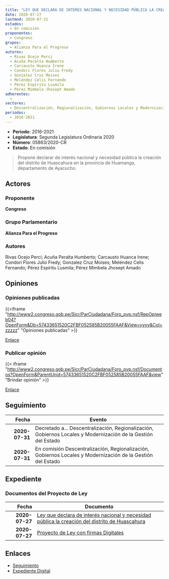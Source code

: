 ```yaml
---
title: "LEY QUE DECLARA DE INTERÉS NACIONAL Y NECESIDAD PÚBLICA LA CREACIÓN DEL DISTRITO DE HUASCAHURA"
date: 2020-07-27
lastmod: 2020-07-31
estados: 
  - En comisión
proponentes: 
  - Congreso
grupos: 
  - Alianza Para el Progreso
autores: 
  - Rivas Ocejo Perci
  - Acuña Peralta Humberto
  - Carcausto Huanca Irene
  - Condori Flores Julio Fredy
  - Gonzalez Cruz Moises
  - Meléndez Celis Fernando
  - Pérez Espíritu Lusmila
  - Pérez Mimbela Jhosept Amado
adherentes: 
  - 
sectores: 
  - Descentralización, Regionalización, Gobiernos Locales y Modernización de la Gestión del Estado
periodos: 
  - 2016-2021
---
```


- **Periodo**: 2016-2021
- **Legislatura**: Segunda Legislatura Ordinaria 2020
- **Número**: 05863/2020-CR
- **Estado**: En comisión

> Propone declarar de interés nacional y necesidad pública la creación del distrito de Huascahura en la provincia de Huamanga, departamento de Ayacucho.


## Actores

### Proponente

**Congreso**

### Grupo Parlamentario

**Alianza Para el Progreso**

### Autores

Rivas Ocejo Perci; Acuña Peralta Humberto; Carcausto Huanca Irene; Condori Flores Julio Fredy; Gonzalez Cruz Moises; Meléndez Celis Fernando; Pérez Espíritu Lusmila; Pérez Mimbela Jhosept Amado


## Opiniones

### Opiniones publicadas

{{<iframe "http://www2.congreso.gob.pe/Sicr/ParCiudadana/Foro_pvp.nsf/RepOpiweb04?OpenForm&Db=57433651520C2FBF052585B20055FAAF&View=yyyy&Col=zzzzz" "Opiniones publicadas" >}}

[Enlace](http://www2.congreso.gob.pe/Sicr/ParCiudadana/Foro_pvp.nsf/RepOpiweb04?OpenForm&Db=57433651520C2FBF052585B20055FAAF&View=yyyy&Col=zzzzz)
### Publicar opinión

{{< iframe "http://www2.congreso.gob.pe/Sicr/ParCiudadana/Foro_pvp.nsf/Documentos?OpenForm&ParentUnid=57433651520C2FBF052585B20055FAAF&view" "Brindar opinión" >}}

[Enlace](http://www2.congreso.gob.pe/Sicr/ParCiudadana/Foro_pvp.nsf/Documentos?OpenForm&ParentUnid=57433651520C2FBF052585B20055FAAF&view)

## Seguimiento

| Fecha | Evento |
|------:|--------|
| **2020-07-31** | Decretado a... Descentralización, Regionalización, Gobiernos Locales y Modernización de la Gestión del Estado|
| **2020-07-31** | En comisión Descentralización, Regionalización, Gobiernos Locales y Modernización de la Gestión del Estado|


## Expediente


### Documentos del Proyecto de Ley

| Fecha | Documento |
|------:|--------|
| **2020-07-27** | [Ley que declara de interés nacional y necesidad pública la creación del distrito de Huascahura](http://www.leyes.congreso.gob.pe/Documentos/2016_2021/Proyectos_de_Ley_y_de_Resoluciones_Legislativas/PL05863-20200727.pdf) |
| **2020-07-27** | [Proyecto de Ley con firmas Digitales](http://www.leyes.congreso.gob.pe/Documentos/2016_2021/Proyectos_de_Ley_y_de_Resoluciones_Legislativas/Proyectos_Firmas_digitales/PL05863.pdf) |

## Enlaces 

- [Seguimiento](http://www2.congreso.gob.pe/Sicr/TraDocEstProc/CLProLey2016.nsf/f7fff46988ca05b1052578e100829cc7/cb070d1a22e46312052585b3001f1b58?OpenDocument)
- [Expediente Digital](http://www2.congreso.gob.pe/Sicr/TraDocEstProc/CLProLey2016.nsf/f7fff46988ca05b1052578e100829cc7/cb070d1a22e46312052585b3001f1b58?OpenDocument&Click=05257FB7005EB655.eb71d0cf91d8294e05256cdf006b5706/$Body/0.1C6C)

